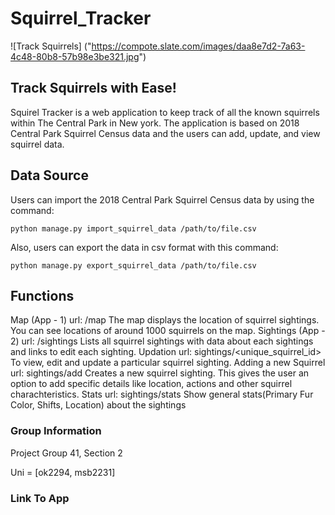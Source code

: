 # Squirrel_Tracker
  
![Track Squirrels] ("https://compote.slate.com/images/daa8e7d2-7a63-4c48-80b8-57b98e3be321.jpg")

## Track Squirrels with Ease!
Squirel Tracker is a web application to keep track of all the known squirrels within The Central Park in New york. The application is based on 2018 Central Park Squirrel Census data and the users 
can add, update, and view squirrel data.
## Data Source
Users can import the 2018 Central Park Squirrel Census data by using the command:

`python manage.py import_squirrel_data /path/to/file.csv`

Also, users can export the data in csv format with this command:

`python manage.py export_squirrel_data /path/to/file.csv`

## Functions
Map (App - 1)
url: /map
The map displays the location of squirrel sightings. You can see locations of around 1000 squirrels on the map.
Sightings (App - 2)
url: /sightings
Lists all squirrel sightings with data about each sightings and  links to edit each sighting.
Updation
url: sightings/<unique_squirrel_id>
To view, edit and update a particular squirrel sighting.
Adding a new Squirrel
url: sightings/add
Creates a new squirrel sighting. This gives the user an option to add specific details like location, actions and other squirrel charachteristics.
Stats
url: sightings/stats
Show general stats(Primary Fur Color, Shifts, Location) about the sightings
### Group Information
Project Group 41, Section 2

Uni = [ok2294, msb2231]

### Link To App
